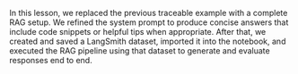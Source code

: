 In this lesson, we replaced the previous traceable example with a complete RAG setup. We refined the system prompt to produce concise answers that include code snippets or helpful tips when appropriate. After that, we created and saved a LangSmith dataset, imported it into the notebook, and executed the RAG pipeline using that dataset to generate and evaluate responses end to end.
